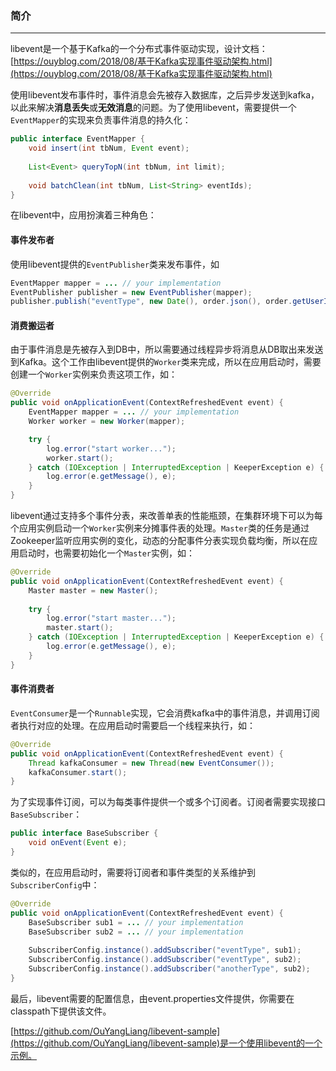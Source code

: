 ### 简介

---

libevent是一个基于Kafka的一个分布式事件驱动实现，设计文档：[https://ouyblog.com/2018/08/基于Kafka实现事件驱动架构.html](https://ouyblog.com/2018/08/基于Kafka实现事件驱动架构.html)

使用libevent发布事件时，事件消息会先被存入数据库，之后异步发送到kafka，以此来解决**消息丢失**或**无效消息**的问题。为了使用libevent，需要提供一个`EventMapper`的实现来负责事件消息的持久化：

```java
public interface EventMapper {
    void insert(int tbNum, Event event);
    
    List<Event> queryTopN(int tbNum, int limit);
    
    void batchClean(int tbNum, List<String> eventIds);
}
```

在libevent中，应用扮演着三种角色：

#### 事件发布者

使用libevent提供的`EventPublisher`类来发布事件，如

```java
EventMapper mapper = ... // your implementation
EventPublisher publisher = new EventPublisher(mapper);
publisher.publish("eventType", new Date(), order.json(), order.getUserId().intValue() % Configuration.instance().getNumOfEventTables());
```

#### 消费搬运者

由于事件消息是先被存入到DB中，所以需要通过线程异步将消息从DB取出来发送到Kafka。这个工作由libevent提供的`Worker`类来完成，所以在应用启动时，需要创建一个`Worker`实例来负责这项工作，如：

```java
@Override
public void onApplicationEvent(ContextRefreshedEvent event) {
    EventMapper mapper = ... // your implementation
    Worker worker = new Worker(mapper);

    try {
        log.error("start worker...");
        worker.start();
    } catch (IOException | InterruptedException | KeeperException e) {
        log.error(e.getMessage(), e);
    }
}
```

libevent通过支持多个事件分表，来改善单表的性能瓶颈，在集群环境下可以为每个应用实例启动一个`Worker`实例来分摊事件表的处理。`Master`类的任务是通过Zookeeper监听应用实例的变化，动态的分配事件分表实现负载均衡，所以在应用启动时，也需要初始化一个`Master`实例，如：

```java
@Override
public void onApplicationEvent(ContextRefreshedEvent event) {
    Master master = new Master();
    
    try {
        log.error("start master...");
        master.start();
    } catch (IOException | InterruptedException | KeeperException e) {
        log.error(e.getMessage(), e);
    }
}
```

#### 事件消费者

`EventConsumer`是一个`Runnable`实现，它会消费kafka中的事件消息，并调用订阅者执行对应的处理。在应用启动时需要启一个线程来执行，如：

```java
@Override
public void onApplicationEvent(ContextRefreshedEvent event) {
    Thread kafkaConsumer = new Thread(new EventConsumer());
    kafkaConsumer.start();
}
```

为了实现事件订阅，可以为每类事件提供一个或多个订阅者。订阅者需要实现接口`BaseSubscriber`：

```java
public interface BaseSubscriber {
    void onEvent(Event e);
}
```

类似的，在应用启动时，需要将订阅者和事件类型的关系维护到`SubscriberConfig`中：

```java
@Override
public void onApplicationEvent(ContextRefreshedEvent event) {
    BaseSubscriber sub1 = ... // your implementation
    BaseSubscriber sub2 = ... // your implementation
    
    SubscriberConfig.instance().addSubscriber("eventType", sub1);
    SubscriberConfig.instance().addSubscriber("eventType", sub2);
    SubscriberConfig.instance().addSubscriber("anotherType", sub2);
}
```

最后，libevent需要的配置信息，由event.properties文件提供，你需要在classpath下提供该文件。

[https://github.com/OuYangLiang/libevent-sample](https://github.com/OuYangLiang/libevent-sample)是一个使用libevent的一个示例。
